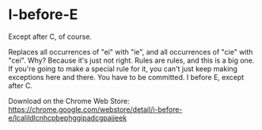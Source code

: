 I-before-E
==========

Except after C, of course.

Replaces all occurrences of "ei" with "ie", and all occurrences of "cie" with "cei". Why? Because it's just not right. Rules are rules, and this is a big one. If you're going to make a special rule for it, you can't just keep making exceptions here and there. You have to be committed. I before E, except after C.

Download on the Chrome Web Store: https://chrome.google.com/webstore/detail/i-before-e/lcalildlcnhcpbephggipadcgpajjeek
